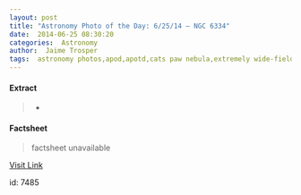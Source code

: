```yaml
---
layout: post
title: "Astronomy Photo of the Day: 6/25/14 – NGC 6334"
date:  2014-06-25 08:30:20 
categories:  Astronomy   
author:  Jaime Trosper                                                 
tags:  astronomy photos,apod,apotd,cats paw nebula,extremely wide-field infrared imager,false coloring,herschel space telescope,irac 8 micron image,nebulae,newfirm 1 micron j,ngc 6334                                                                                                                                                                                                                                                                                                                                                                                                                                                                                                                                                                                                               
---
```



#### Extract
>+

#### Factsheet
>factsheet unavailable

[Visit Link](http://www.fromquarkstoquasars.com/apotd-ngc-6334/)

id:    7485 
